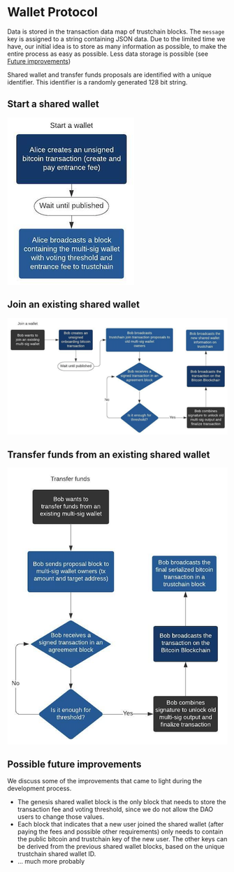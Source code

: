# Wallet Protocol

Data is stored in the transaction data map of trustchain blocks. The `message` key is assigned to a string containing JSON data. Due to the limited time we have, our initial idea is to store as many information as possible, to make the entire process as easy as possible. Less data storage is possible (see [Future improvements](#Possible-future-improvements))

Shared wallet and transfer funds proposals are identified with a unique identifier. This identifier is a randomly generated 128 bit string.

## Start a shared wallet

![](images/start-wallet.png)

## Join an existing shared wallet

![](images/join-wallet.png)

## Transfer funds from an existing shared wallet

![](images/transfer-funds.png)

## Possible future improvements

We discuss some of the improvements that came to light during the development process.

- The genesis shared wallet block is the only block that needs to store the transaction fee and voting threshold, since we do not allow the DAO users to change those values. 
- Each block that indicates that a new user joined the shared wallet (after paying the fees and possible other requirements) only needs to contain the public bitcoin and trustchain key of the new user. The other keys can be derived from the previous shared wallet blocks, based on the unique trustchain shared wallet ID.
- ... much more probably
